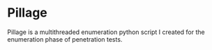 # Pillage
Pillage is a multithreaded enumeration python script I created for the enumeration phase of penetration tests.
